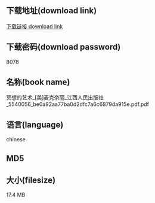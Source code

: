 ## 下载地址(download link)
[下载链接 download link](https://tutu365.netlify.app/?s=%E5%86%A5%E6%83%B3%E7%9A%84%E8%89%BA%E6%9C%AF_%5B%E7%BE%8E%5D%E9%BA%A6%E5%85%8B%E5%A5%88%E4%B8%BD_%E6%B1%9F%E8%A5%BF%E4%BA%BA%E6%B0%91%E5%87%BA%E7%89%88%E7%A4%BE_5540056_be0a92aa77ba0d2dfc7a6c6879da915e.pdf)

## 下载密码(download password)
8078

## 名称(book name)
冥想的艺术_[美]麦克奈丽_江西人民出版社_5540056_be0a92aa77ba0d2dfc7a6c6879da915e.pdf.pdf

## 语言(language)
chinese

## MD5


## 大小(filesize)
17.4 MB
